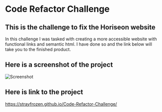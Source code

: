 # Code Refactor Challenge

## This is the challenge to fix the Horiseon website 
  In this challenge I was tasked with creating a more accessible
  website with functional links and semantic html. I have done
  so and the link below will take you to the finished product.
    

## Here is a screenshot of the project
![Screenshot](assets\images\Screenshot(1).png)

## Here is link to the project
https://strayfrozen.github.io/Code-Refactor-Challenge/

